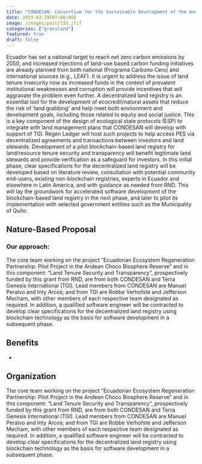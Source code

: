 ```yaml
---
title: "CONDESAN: Consortium for the Sustainable Development of the Andean Ecoregion"
date: 2023-03-29T07:00:00Z
image: /images/post/333.jfif
categories: ["grassland"]
featured: true
draft: false
---
```


Ecuador has set a national target to reach net zero carbon emissions by 2050, and increased injections of land-use based carbon funding initiatives are already planned from both national (Programa Carbono Cero) and international sources (e.g., LEAF). It is urgent to address the issue of land tenure insecurity now as increased funds in the context of prevalent institutional weaknesses and corruption will provide incentives that will aggravate the problem even further. A decentralized land registry is an essential tool for the development of ecocredit/natural assets that reduce the risk of ‘land grabbing’ and help meet both environment and development goals, including those related to equity and social justice. This is a key component of the design of ecological state protocols (ESP) to integrate with land management plans that CONDESAN will develop with support of TGI. Regen Ledger will host such projects to help access PES via decentralized agreements and transactions between investors and land stewards. Development of a pilot blockchain-based land registry for land/resource tenure security and transparency will benefit legitimate land stewards and provide verification as a safeguard for investors. In this initial phase, clear specifications for the decentralized land registry will be developed based on literature review, consultation with potential community end-users, existing non-blockchain registries, experts in Ecuador and elsewhere in Latin America, and with guidance as needed from RND. This will lay the groundwork for accelerated software development of the blockchain-based land registry in the next phase, and later to pilot its implementation with selected government entities such as the Municipality of Quito.

## Nature-Based Proposal

### Our approach:

The core team working on the project “Ecuadorian Ecosystem Regeneration Partnership: Pilot Project in the Andean Choco Biosphere Reserve” and in this component: “Land Tenure Security and Transparency”, prospectively funded by this grant from RND, are from both CONDESAN and Terra Genesis International (TGI). Lead members from CONDESAN are Manuel Peralvo and Inty Arcos; and from TGI are Robbe Verhofste and Jefferson Mecham, with other members of each respective team designated as required. In addition, a qualified software engineer will be contracted to develop clear specifications for the decentralized land registry using blockchain technology as the basis for software development in a subsequent phase.

## Benefits

-

## Organization

The core team working on the project “Ecuadorian Ecosystem Regeneration Partnership: Pilot Project in the Andean Choco Biosphere Reserve” and in this component: “Land Tenure Security and Transparency”, prospectively funded by this grant from RND, are from both CONDESAN and Terra Genesis International (TGI). Lead members from CONDESAN are Manuel Peralvo and Inty Arcos; and from TGI are Robbe Verhofste and Jefferson Mecham, with other members of each respective team designated as required. In addition, a qualified software engineer will be contracted to develop clear specifications for the decentralized land registry using blockchain technology as the basis for software development in a subsequent phase.
